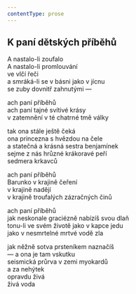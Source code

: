 ```yaml
---
contentType: prose
---
```


## K paní dětských příběhů

A nastalo-li zoufalo  
A nastalo-li promlouvání  
ve vlčí řeči  
a smráká-li se v básni jako v jícnu  
se zuby dovnitř zahnutými —

ach paní příběhů  
ach paní tajné svítivé krásy  
v zatemnění v té chatrné tmě války

tak ona stále ještě čeká  
ona princezna s hvězdou na čele  
a statečná a krásná sestra benjamínek  
sejme z nás hrůzné krákoravé peří  
sedmera krkavců

ach paní příběhů  
Barunko v krajině čeření  
v krajině nadějí  
v krajině troufalých zázračných činů

ach paní příběhů  
jak neskonale graciézně nabízíš svou dlaň  
tonu-li ve svém životě jako v kapce jedu  
jako v nesmrtelné mrtvé vodě zla

jak něžně sotva prsteníkem naznačíš  
— a ona je tam vskutku  
seismická průrva v zemi myokardů  
a za nehýtek  
opravdu živá  
živá voda
